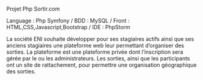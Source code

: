Projet Php Sortir.com

Language : Php Symfony / BDD : MySQL / Front : HTML,CSS,Javascript,Bootstrap / IDE : PhpStorm


La société ENI souhaite développer pour ses stagiaires actifs ainsi que ses anciens stagiaires 
une plateforme web leur permettant d’organiser des sorties. 
La plateforme est une plateforme privée dont l’inscription sera gérée par le ou les 
administrateurs. 
Les sorties, ainsi que les participants ont un site de rattachement, pour permettre une 
organisation géographique des sorties.
